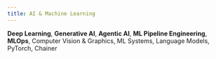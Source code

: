 ```yaml
---
title: AI & Machine Learning
---
```


**Deep Learning**, **Generative AI**, **Agentic AI**, **ML Pipeline Engineering**, **MLOps**, Computer Vision & Graphics, ML Systems, Language Models, PyTorch, Chainer
